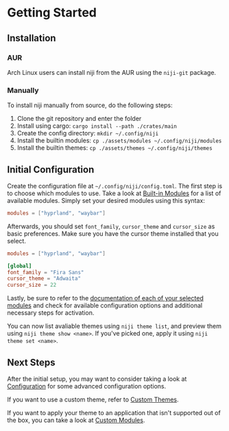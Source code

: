 # Getting Started

## Installation

### AUR

Arch Linux users can install niji from the AUR using the `niji-git` package.

### Manually

To install niji manually from source, do the following steps:

1. Clone the git repository and enter the folder
2. Install using cargo: `cargo install --path ./crates/main`
3. Create the config directory: `mkdir ~/.config/niji`
4. Install the builtin modules: `cp ./assets/modules ~/.config/niji/modules`
5. Install the builtin themes: `cp ./assets/themes ~/.config/niji/themes`

## Initial Configuration

Create the configuration file at `~/.config/niji/config.toml`. The first step is to choose which modules
to use. Take a look at [Built-in Modules](./modules/README.md) for a list of available modules. Simply
set your desired modules using this syntax:

```toml
modules = ["hyprland", "waybar"]
```

Afterwards, you should set `font_family`, `cursor_theme` and `cursor_size` as basic preferences.
Make sure you have the cursor theme installed that you select.

```toml
modules = ["hyprland", "waybar"]

[global]
font_family = "Fira Sans"
cursor_theme = "Adwaita"
cursor_size = 22
```

Lastly, be sure to refer to the [documentation of each of your selected modules](./modules/README.md)
and check for available configuration options and additional necessary steps for activation.

You can now list avaliable themes using `niji theme list`, and preview them using `niji theme show <name>`.
If you've picked one, apply it using `niji theme set <name>`.

## Next Steps

After the initial setup, you may want to consider taking a look at [Configuration](./configuration.md)
for some advanced configuration options.

If you want to use a custom theme, refer to [Custom Themes](./custom-themes.md).

If you want to apply your theme to an application that isn't supported out of the box, you can
take a look at [Custom Modules](./custom-modules.md).
